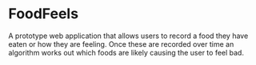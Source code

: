 # FoodFeels

A prototype web application that allows users to record a food they have eaten or how they are feeling.
Once these are recorded over time an algorithm works out which foods are likely causing the user to feel bad.
